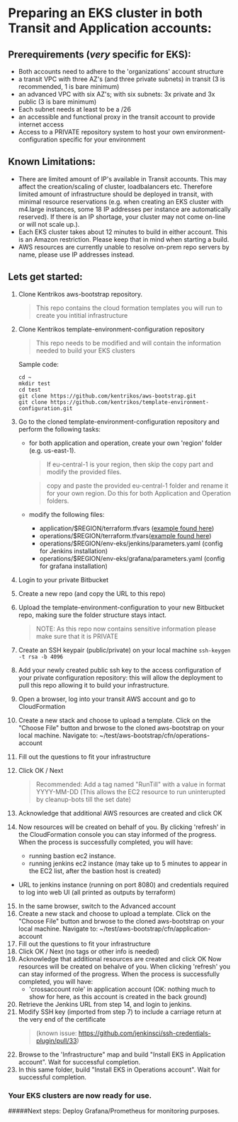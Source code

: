 # Preparing an EKS cluster in both Transit and Application accounts:

## Prerequirements (*very* specific for EKS):
* Both accounts need to adhere to the 'organizations' account structure
* a transit VPC with three AZ's (and three private subnets) in transit (3 is recommended, 1 is bare minimum)
* an advanced VPC with six AZ's; with six subnets: 3x private and 3x public (3 is bare minimum)
* Each subnet needs at least to be a /26 
* an accessible and functional proxy in the transit account to provide internet access
* Access to a PRIVATE repository system to host your own environment-configuration specific for your environment


## Known Limitations:  

* There are limited amount of IP's available in Transit accounts.  This may affect the creation/scaling of cluster, loadbalancers etc.  Therefore limited amount of infrastructure should be deployed in transit, with minimal resource reservations (e.g. when creating an EKS cluster with m4.large instances, some 18 IP addresses per instance are automatically reserved).  If there is an IP shortage, your cluster may not come on-line or will not scale up.).
* Each EKS cluster takes about 12 minutes to build in either account.  This is an Amazon restriction.  Please keep that in mind when starting a build.
* AWS resources are currently unable to resolve on-prem repo servers by name, please use IP addresses instead.


## Lets get started:  

1. Clone Kentrikos aws-bootstrap repository. 

	> This repo contains the cloud formation templates you will run to create you intitial infrastructure

2. Clone Kentrikos template-environment-configuration repository  
	> This repo needs to be modified and will contain the information needed to build your EKS clusters  

	Sample code:  
	
	```
	cd ~
	mkdir test  
	cd test
	git clone https://github.com/kentrikos/aws-bootstrap.git
	git clone https://github.com/kentrikos/template-environment-configuration.git
	```

3. Go to the cloned template-environment-configuration repository and perform the following tasks:  

	* for both application and operation, create your own 'region' folder (e.g. us-east-1).  

		> If eu-central-1 is your region, then skip the copy part and modify the provided files.  

		> copy and paste the provided eu-central-1 folder and rename it for your own region.  Do this for both Application and Operation folders.  

	* modify the following files:  
		* application/$REGION/terraform.tfvars ([example found here](application_terraform.tfvars.md))   
		* operations/$REGION/terraform.tfvars([example found here](operation_terraform.tfvars.md))  
		* operations/$REGION/env-eks/jenkins/parameters.yaml (config for Jenkins installation)
		* operations/$REGION/env-eks/grafana/parameters.yaml (config for grafana installation)

4. Login to your private Bitbucket
5. Create a new repo (and copy the URL to this repo)
6. Upload the template-environment-configuration to your new Bitbucket repo, making sure the folder structure stays intact.
    > NOTE: As this repo now contains sensitive information please make sure that it is PRIVATE
7. Create an SSH keypair (public/private) on your local machine `ssh-keygen -t rsa -b 4096`
8. Add your newly created public ssh key to the access configuration of your private configuration repository: this will allow the deployment to pull this repo allowing it to build your infrastructure.
9. Open a browser, log into your transit AWS account and go to CloudFormation
10. Create a new stack and choose to upload a template.  Click on the "Choose File" button and brwose to the cloned aws-bootstrap on your local machine.  Navigate to: ~/test/aws-bootstrap/cfn/operations-account
11. Fill out the questions to fit your infrastructure
12. Click OK / Next 
    > Recommended: Add a tag named "RunTill" with a value in format YYYY-MM-DD (This allows the EC2 resource to run uninterupted by cleanup-bots till the set date)
13. Acknowledge that additional AWS resources are created and click OK
14. Now resources will be created on behalf of you.  By clicking 'refresh' in the CloudFormation console you can stay informed of the progress.  When the process is successfully completed, you will have:
	* running bastion ec2 instance. 
	* running jenkins ec2 instance (may take up to 5 minutes to appear in the EC2 list, after the bastion host is created)
  * URL to jenkins instance (running on port 8080) and credentials required to log into web UI (all printed as outputs by terraform)
15. In the same browser, switch to the Advanced account
16. Create a new stack and choose to upload a template. Click on the "Choose File" button and brwose to the cloned aws-bootstrap on your local machine.  Navigate to: ~/test/aws-bootstrap/cfn/application-account
17. Fill out the questions to fit your infrastructure
18. Click OK / Next (no tags or other info is needed)
19. Acknowledge that additional resources are created and click OK
    Now resources will be created on behalve of you.  When clicking 'refresh' you can stay informed of the progress.  When the process is successfully completed, you will have:
	* 'crossaccount role' in application account (OK: nothing much to show for here, as this account is created in the back ground)
20. Retrieve the Jenkins URL from step 14, and login to jenkins.  
21. Modify SSH key (imported from step 7) to include a carriage return at the very end of the certificate 
    > (known issue: <https://github.com/jenkinsci/ssh-credentials-plugin/pull/33>)
22. Browse to the 'Infrastructure" map and build "Install EKS in Application account".  Wait for successful completion.
23. In this same folder, build "Install EKS in Operations account".  Wait for successful completion.

### Your EKS clusters are now ready for use.

#####Next steps:
Deploy Grafana/Prometheus for monitoring purposes.

